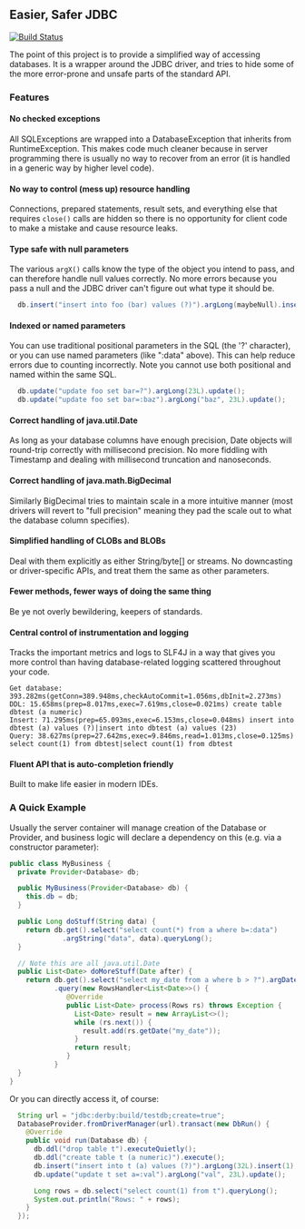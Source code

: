 ## Easier, Safer JDBC

[![Build Status](https://travis-ci.org/susom/database.svg?branch=master)](https://travis-ci.org/susom/database)

The point of this project is to provide a simplified way of accessing databases. It is a
wrapper around the JDBC driver, and tries to hide some of the more error-prone and unsafe
parts of the standard API.

### Features

#### No checked exceptions

All SQLExceptions are wrapped into a DatabaseException that inherits from
RuntimeException. This makes code much cleaner because in server programming there is usually no
way to recover from an error (it is handled in a generic way by higher level code).

#### No way to control (mess up) resource handling

Connections, prepared statements, result sets,
and everything else that requires `close()` calls are hidden so there is no opportunity for client
code to make a mistake and cause resource leaks.

#### Type safe with null parameters

The various `argX()` calls know the type of the object you intend to pass, and can
therefore handle null values correctly. No more errors because you pass a null and the JDBC
driver can't figure out what type it should be.

```java
  db.insert("insert into foo (bar) values (?)").argLong(maybeNull).insert(1);
```

#### Indexed or named parameters

You can use traditional positional parameters in the SQL (the '?' character),
or you can use named parameters (like ":data" above). This can help reduce errors due to counting
incorrectly. Note you cannot use both positional and named within the same SQL.

```java
  db.update("update foo set bar=?").argLong(23L).update();
  db.update("update foo set bar=:baz").argLong("baz", 23L).update();
```

#### Correct handling of java.util.Date

As long as your database columns have enough precision, Date
objects will round-trip correctly with millisecond precision. No more fiddling with Timestamp
and dealing with millisecond truncation and nanoseconds.

#### Correct handling of java.math.BigDecimal

Similarly BigDecimal tries to maintain scale in a more intuitive manner
(most drivers will revert to "full precision" meaning they pad the scale out to what the database column specifies).

#### Simplified handling of CLOBs and BLOBs

Deal with them explicitly as either String/byte[] or streams.
No downcasting or driver-specific APIs, and treat them the same as other parameters.

#### Fewer methods, fewer ways of doing the same thing

Be ye not overly bewildering, keepers of standards.

#### Central control of instrumentation and logging

Tracks the important metrics and logs to SLF4J in a way that
gives you more control than having database-related logging scattered throughout your code.

```
Get database: 393.282ms(getConn=389.948ms,checkAutoCommit=1.056ms,dbInit=2.273ms)
DDL: 15.658ms(prep=8.017ms,exec=7.619ms,close=0.021ms) create table dbtest (a numeric)
Insert: 71.295ms(prep=65.093ms,exec=6.153ms,close=0.048ms) insert into dbtest (a) values (?)|insert into dbtest (a) values (23)
Query: 38.627ms(prep=27.642ms,exec=9.846ms,read=1.013ms,close=0.125ms) select count(1) from dbtest|select count(1) from dbtest
```

#### Fluent API that is auto-completion friendly

Built to make life easier in modern IDEs.

### A Quick Example

Usually the server container will manage creation of the Database or Provider<Database>,
and business logic will declare a dependency on this (e.g. via a constructor parameter):

```java
public class MyBusiness {
  private Provider<Database> db;

  public MyBusiness(Provider<Database> db) {
    this.db = db;
  }

  public Long doStuff(String data) {
    return db.get().select("select count(*) from a where b=:data")
             .argString("data", data).queryLong();
  }

  // Note this are all java.util.Date
  public List<Date> doMoreStuff(Date after) {
    return db.get().select("select my_date from a where b > ?").argDate(after)
           .query(new RowsHandler<List<Date>>() {
              @Override
              public List<Date> process(Rows rs) throws Exception {
                List<Date> result = new ArrayList<>();
                while (rs.next()) {
                  result.add(rs.getDate("my_date"));
                }
                return result;
              }
           }
  }
}
```

Or you can directly access it, of course:

```java
  String url = "jdbc:derby:build/testdb;create=true";
  DatabaseProvider.fromDriverManager(url).transact(new DbRun() {
    @Override
    public void run(Database db) {
      db.ddl("drop table t").executeQuietly();
      db.ddl("create table t (a numeric)").execute();
      db.insert("insert into t (a) values (?)").argLong(32L).insert(1);
      db.update("update t set a=:val").argLong("val", 23L).update();

      Long rows = db.select("select count(1) from t").queryLong();
      System.out.println("Rows: " + rows);
    }
  });
```